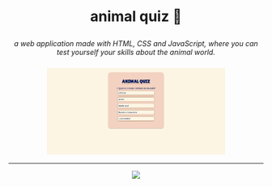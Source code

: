 # <p align="center"> animal quiz 🦁

<p align='center'><i> a web application made with HTML, CSS and JavaScript, where 
you can test yourself your skills about the animal world. </i>

###

<p align="center"><img src="quiz.gif" width="70%">

<br>

---

<p align="center"> <a href="https://quiz-rosy-xi.vercel.app/"> <img src="https://img.shields.io/badge/vercel-%23000000.svg?style=for-the-badge&logo=vercel&logoColor=white"> </a>
